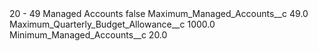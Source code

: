 <?xml version="1.0" encoding="UTF-8"?>
<CustomMetadata xmlns="http://soap.sforce.com/2006/04/metadata" xmlns:xsi="http://www.w3.org/2001/XMLSchema-instance" xmlns:xsd="http://www.w3.org/2001/XMLSchema">
    <label>20 - 49 Managed Accounts</label>
    <protected>false</protected>
    <values>
        <field>Maximum_Managed_Accounts__c</field>
        <value xsi:type="xsd:double">49.0</value>
    </values>
    <values>
        <field>Maximum_Quarterly_Budget_Allowance__c</field>
        <value xsi:type="xsd:double">1000.0</value>
    </values>
    <values>
        <field>Minimum_Managed_Accounts__c</field>
        <value xsi:type="xsd:double">20.0</value>
    </values>
</CustomMetadata>
